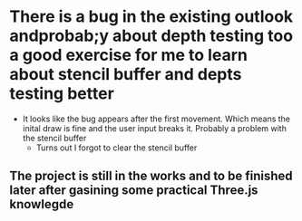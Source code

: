 # There is a bug in the existing outlook andprobab;y about depth testing too a good exercise for me to learn about stencil buffer and depts testing better

- It looks like the bug appears after the first movement. Which means the inital draw is fine and the user input breaks it. Probably a problem with the stencil buffer
  - Turns out I forgot to clear the stencil buffer

## The project is still in the works and to be finished later after gasining some practical Three.js knowlegde
